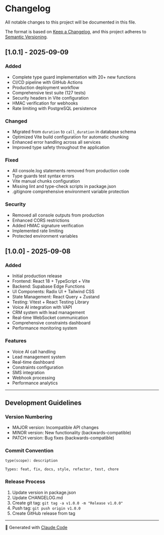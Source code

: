 # Changelog

All notable changes to this project will be documented in this file.

The format is based on [Keep a Changelog](https://keepachangelog.com/en/1.0.0/),
and this project adheres to [Semantic Versioning](https://semver.org/spec/v2.0.0.html).

## [1.0.1] - 2025-09-09

### Added
- Complete type guard implementation with 20+ new functions
- CI/CD pipeline with GitHub Actions
- Production deployment workflow
- Comprehensive test suite (127 tests)
- Security headers in Vite configuration
- HMAC verification for webhooks
- Rate limiting with PostgreSQL persistence

### Changed
- Migrated from `duration` to `call_duration` in database schema
- Optimized Vite build configuration for automatic chunking
- Enhanced error handling across all services
- Improved type safety throughout the application

### Fixed
- All console.log statements removed from production code
- Type guards test syntax errors
- Vite manual chunks configuration
- Missing lint and type-check scripts in package.json
- .gitignore comprehensive environment variable protection

### Security
- Removed all console outputs from production
- Enhanced CORS restrictions
- Added HMAC signature verification
- Implemented rate limiting
- Protected environment variables

## [1.0.0] - 2025-09-08

### Added
- Initial production release
- Frontend: React 18 + TypeScript + Vite
- Backend: Supabase Edge Functions
- UI Components: Radix UI + Tailwind CSS
- State Management: React Query + Zustand
- Testing: Vitest + React Testing Library
- Voice AI integration with VAPI
- CRM system with lead management
- Real-time WebSocket communication
- Comprehensive constraints dashboard
- Performance monitoring system

### Features
- Voice AI call handling
- Lead management system
- Real-time dashboard
- Constraints configuration
- SMS integration
- Webhook processing
- Performance analytics

---

## Development Guidelines

### Version Numbering
- MAJOR version: Incompatible API changes
- MINOR version: New functionality (backwards-compatible)
- PATCH version: Bug fixes (backwards-compatible)

### Commit Convention
```
type(scope): description

Types: feat, fix, docs, style, refactor, test, chore
```

### Release Process
1. Update version in package.json
2. Update CHANGELOG.md
3. Create git tag: `git tag -a v1.0.0 -m "Release v1.0.0"`
4. Push tag: `git push origin v1.0.0`
5. Create GitHub release from tag

---

🤖 Generated with [Claude Code](https://claude.ai/code)